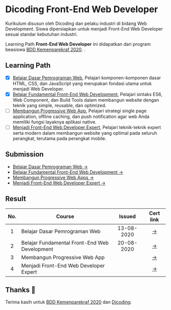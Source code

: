 # Dicoding Front-End Web Developer

Kurikulum disusun oleh Dicoding dan pelaku industri di bidang Web Development. Siswa dipersiapkan untuk menjadi Front-End Web Developer sesuai standar kebutuhan industri. 

Learning Path **Front-End Web Developer** ini didapatkan dari program beasiswa [BDD Kemenparekraf 2020](https://bdd.kemenparekraf.go.id/).
.
## Learning Path

- [x] [Belajar Dasar Pemrograman Web](https://www.dicoding.com/academies/123), Pelajari komponen-komponen dasar HTML, CSS, dan JavaScript yang merupakan fondasi utama untuk menjadi Web Developer.
- [x] [Belajar Fundamental Front-End Web Development](https://www.dicoding.com/academies/163), Pelajari sintaks ES6, Web Component, dan Build Tools dalam membangun website dengan teknik yang simple, reusable, dan optimized.
- [ ] [Membangun Progressive Web App](https://www.dicoding.com/academies/74), Pelajari strategi single page application, offline caching, dan push notification agar web Anda memiliki fungsi layaknya aplikasi native.
- [ ] [Menjadi Front-End Web Developer Expert](https://www.dicoding.com/academies/219), Pelajari teknik-teknik expert serta modern dalam membangun website yang optimal pada seluruh perangkat, terutama pada perangkat mobile.

## Submission

- [Belajar Dasar Pemrograman Web →](https://github.com/mrbvrz/dicoding-front-end-web-developer/tree/master/belajar-dasar-pemrograman-web)
- [Belajar Fundamental Front-End Web Development →](https://github.com/mrbvrz/dicoding-front-end-web-developer/tree/master/belajar-fundamental-front-end-web-development)
- [Membangun Progressive Web Apps →](https://github.com/mrbvrz/dicoding-front-end-web-developer/tree/master/membangun-progressive-web-apps)
- [Menjadi Front-End Web Developer Expert →]()

## Result

| No.  | Course                                  |  Issued | Cert link |
|:----:|---|:-:|:-:|
|  1   |  Belajar Dasar Pemrograman Web         | 13-08-2020 | [→](https://www.dicoding.com/certificates/N72ZDGDQ6ZYW) |
|  2   |  Belajar Fundamental Front-End Web Development      | 20-08-2020 | [→](https://www.dicoding.com/certificates/GMEPJ4J0LZ3V) |
|  3   |  Membangun Progressive Web App  |  | [→]() |
|  4   |  Menjadi Front-End Web Developer Expert  |  | [→]() |

## Thanks :pray:

Terima kasih untuk [BDD Kemenparekraf 2020](https://bdd.kemenparekraf.go.id/) dan [Dicoding](https://www.dicoding.com/).
